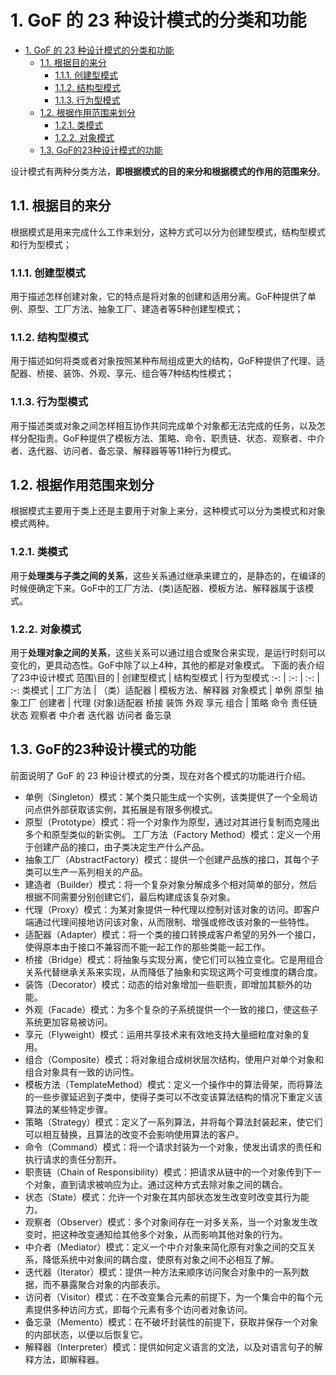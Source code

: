# 1. GoF 的 23 种设计模式的分类和功能
<!-- TOC -->

- [1. GoF 的 23 种设计模式的分类和功能](#1-gof-的-23-种设计模式的分类和功能)
    - [1.1. 根据目的来分](#11-根据目的来分)
        - [1.1.1. 创建型模式](#111-创建型模式)
        - [1.1.2. 结构型模式](#112-结构型模式)
        - [1.1.3. 行为型模式](#113-行为型模式)
    - [1.2. 根据作用范围来划分](#12-根据作用范围来划分)
        - [1.2.1. 类模式](#121-类模式)
        - [1.2.2. 对象模式](#122-对象模式)
    - [1.3. GoF的23种设计模式的功能](#13-gof的23种设计模式的功能)

<!-- /TOC -->
设计模式有两种分类方法，**即根据模式的目的来分和根据模式的作用的范围来分**。 
## 1.1. 根据目的来分
根据模式是用来完成什么工作来划分，这种方式可以分为创建型模式，结构型模式和行为型模式；
### 1.1.1. 创建型模式
用于描述怎样创建对象，它的特点是将对象的创建和适用分离。GoF种提供了单例、原型、工厂方法、抽象工厂、建造者等5种创建型模式；
### 1.1.2. 结构型模式
用于描述如何将类或者对象按照某种布局组成更大的结构，GoF种提供了代理、适配器、桥接、装饰、外观、享元、组合等7种结构性模式；
### 1.1.3. 行为型模式
用于描述类或对象之间怎样相互协作共同完成单个对象都无法完成的任务，以及怎样分配指责。GoF种提供了模板方法、策略、命令、职责链、状态、观察者、中介者、迭代器、访问者、备忘录、解释器等等11种行为模式。

## 1.2. 根据作用范围来划分
根据模式主要用于类上还是主要用于对象上来分，这种模式可以分为类模式和对象模式两种。
### 1.2.1. 类模式
用于**处理类与子类之间的关系**，这些关系通过继承来建立的，是静态的，在编译的时候便确定下来。GoF中的工厂方法、(类)适配器、模板方法、解释器属于该模式。
### 1.2.2. 对象模式
用于**处理对象之间的关系**，这些关系可以通过组合或聚合来实现，是运行时刻可以变化的，更具动态性。GoF中除了以上4种，其他的都是对象模式。
下面的表介绍了23中设计模式
范围\目的 | 创建型模式 | 结构型模式 | 行为型模式 
:-: | :-: | :-: | :-: 
类模式 | 工厂方法 | （类）适配器 | 模板方法、解释器
对象模式 | 单例 原型 抽象工厂 创建者 | 代理 (对象)适配器  桥接 装饰 外观 享元 组合 | 策略 命令 责任链 状态 观察者 中介者 迭代器 访问者 备忘录 

## 1.3. GoF的23种设计模式的功能
前面说明了 GoF 的 23 种设计模式的分类，现在对各个模式的功能进行介绍。
- 单例（Singleton）模式：某个类只能生成一个实例，该类提供了一个全局访问点供外部获取该实例，其拓展是有限多例模式。
- 原型（Prototype）模式：将一个对象作为原型，通过对其进行复制而克隆出多个和原型类似的新实例。
工厂方法（Factory Method）模式：定义一个用于创建产品的接口，由子类决定生产什么产品。
- 抽象工厂（AbstractFactory）模式：提供一个创建产品族的接口，其每个子类可以生产一系列相关的产品。
- 建造者（Builder）模式：将一个复杂对象分解成多个相对简单的部分，然后根据不同需要分别创建它们，最后构建成该复杂对象。
- 代理（Proxy）模式：为某对象提供一种代理以控制对该对象的访问。即客户端通过代理间接地访问该对象，从而限制、增强或修改该对象的一些特性。
- 适配器（Adapter）模式：将一个类的接口转换成客户希望的另外一个接口，使得原本由于接口不兼容而不能一起工作的那些类能一起工作。
- 桥接（Bridge）模式：将抽象与实现分离，使它们可以独立变化。它是用组合关系代替继承关系来实现，从而降低了抽象和实现这两个可变维度的耦合度。
- 装饰（Decorator）模式：动态的给对象增加一些职责，即增加其额外的功能。
- 外观（Facade）模式：为多个复杂的子系统提供一个一致的接口，使这些子系统更加容易被访问。
- 享元（Flyweight）模式：运用共享技术来有效地支持大量细粒度对象的复用。
- 组合（Composite）模式：将对象组合成树状层次结构，使用户对单个对象和组合对象具有一致的访问性。
- 模板方法（TemplateMethod）模式：定义一个操作中的算法骨架，而将算法的一些步骤延迟到子类中，使得子类可以不改变该算法结构的情况下重定义该算法的某些特定步骤。
- 策略（Strategy）模式：定义了一系列算法，并将每个算法封装起来，使它们可以相互替换，且算法的改变不会影响使用算法的客户。
- 命令（Command）模式：将一个请求封装为一个对象，使发出请求的责任和执行请求的责任分割开。
- 职责链（Chain of Responsibility）模式：把请求从链中的一个对象传到下一个对象，直到请求被响应为止。通过这种方式去除对象之间的耦合。
- 状态（State）模式：允许一个对象在其内部状态发生改变时改变其行为能力。
- 观察者（Observer）模式：多个对象间存在一对多关系，当一个对象发生改变时，把这种改变通知给其他多个对象，从而影响其他对象的行为。
- 中介者（Mediator）模式：定义一个中介对象来简化原有对象之间的交互关系，降低系统中对象间的耦合度，使原有对象之间不必相互了解。
- 迭代器（Iterator）模式：提供一种方法来顺序访问聚合对象中的一系列数据，而不暴露聚合对象的内部表示。
- 访问者（Visitor）模式：在不改变集合元素的前提下，为一个集合中的每个元素提供多种访问方式，即每个元素有多个访问者对象访问。
- 备忘录（Memento）模式：在不破坏封装性的前提下，获取并保存一个对象的内部状态，以便以后恢复它。
- 解释器（Interpreter）模式：提供如何定义语言的文法，以及对语言句子的解释方法，即解释器。